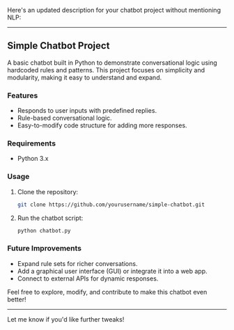 Here's an updated description for your chatbot project without mentioning NLP:

---

## **Simple Chatbot Project**  
A basic chatbot built in Python to demonstrate conversational logic using hardcoded rules and patterns. This project focuses on simplicity and modularity, making it easy to understand and expand.

### **Features**  
- Responds to user inputs with predefined replies.  
- Rule-based conversational logic.  
- Easy-to-modify code structure for adding more responses.  

### **Requirements**  
- Python 3.x  

### **Usage**  
1. Clone the repository:  
   ```bash
   git clone https://github.com/yourusername/simple-chatbot.git  
   ```  
2. Run the chatbot script:  
   ```bash
   python chatbot.py  
   ```  

### **Future Improvements**  
- Expand rule sets for richer conversations.  
- Add a graphical user interface (GUI) or integrate it into a web app.  
- Connect to external APIs for dynamic responses.  

Feel free to explore, modify, and contribute to make this chatbot even better!

--- 

Let me know if you'd like further tweaks!
